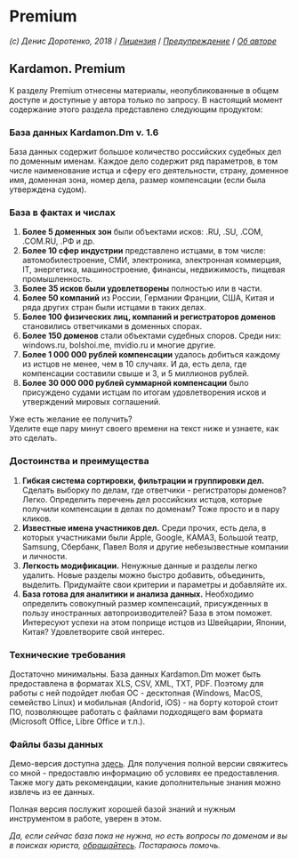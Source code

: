 # Premium

_\(c\) Денис Доротенко, 2018_ / [_Лицензия_](https://github.com/xCounsel/kardamon/blob/master/Russian/LICENSE.md) / [_Предупреждение_](https://github.com/xCounsel/kardamon/blob/master/Russian/DISCLAIMER.md) / [_Об авторе_](http://dorotenko.pro/about/)

## Kardamon. Premium

К разделу Premium отнесены материалы, неопубликованные в общем доступе и доступные у автора только по запросу. В настоящий момент содержание этого раздела представлено следующим продуктом:

### База данных Kardamon.Dm v. 1.6

База данных содержит большое количество российских судебных дел по доменным именам. Каждое дело содержит ряд параметров, в том числе наименование истца и сферу его деятельности, страну, доменное имя, доменная зона, номер дела, размер компенсации \(если была утверждена судом\).

### База в фактах и числах

1. **Более 5 доменных зон** были объектами исков: .RU, .SU, .COM, .COM.RU, .РФ и др. 
2. **Более 10 сфер индустрии** представлено истцами, в том числе: автомобилестроение, СМИ, электроника, электронная коммерция, IT, энергетика, машиностроение, финансы, недвижимость, пищевая промышленность. 
3. **Более 35 исков были удовлетворены** полностью или в части. 
4. **Более 50 компаний** из России, Германии Франции, США, Китая и ряда других стран были истцами в таких делах. 
5. **Более 100 физических лиц, компаний и регистраторов доменов** становились ответчиками в доменных спорах. 
6. **Более 150 доменов** стали объектами судебных споров. Среди них: windows.ru, bolshoi.me, mvidio.ru и многие другие.
7. **Более 1 000 000 рублей компенсации** удалось добиться каждому из истцов не менее, чем в 10 случаях. И да, есть дела, где компенсации составили свыше и 3, и 5 миллионов рублей. 
8. **Более 30 000 000 рублей суммарной компенсации** было присуждено судами истцам по итогам удовлетворения исков и утверждений мировых соглашений.

Уже есть желание ее получить?  
 Уделите еще пару минут своего времени на текст ниже и узнаете, как это сделать.

### Достоинства и преимущества

1. **Гибкая система сортировки, фильтрации и группировки дел.** Сделать выборку по делам, где ответчики - регистраторы доменов? Легко. Определить перечень дел российских истцов, которые получили компенсации в делах по доменам? Тоже просто и в пару кликов.
2. **Известные имена участников дел.** Среди прочих, есть дела, в которых участниками были Apple, Google, КАМАЗ, Большой театр, Samsung, Сбербанк, Павел Воля и другие небезызвестные компании и личности.
3. **Легкость модификации.** Ненужные данные и разделы легко удалить. Новые разделы можно быстро добавить, объединить, выделить. Придумайте свои критерии и параметры и добавляйте их.
4. **База готова для аналитики и анализа данных.** Необходимо определить совокупный размер компенсаций, присужденных в пользу иностранных автопроизводителей? База в этом поможет. Интересуют успехи на этом поприще истцов из Швейцарии, Японии, Китая? Удовлетворите свой интерес.

### Технические требования

Достаточно минимальны. База данных Kardamon.Dm может быть предоставлена в форматах XLS, CSV, XML, TXT, PDF. Поэтому для работы с ней подойдет любая ОС - десктопная \(Windows, MacOS, семейство Linux\) и мобильная \(Andorid, iOS\) - на борту которой стоит ПО, позволяющее работать с файлами подходящего вам формата \(Microsoft Office, Libre Office и т.п.\).

### Файлы базы данных

Демо-версия доступна [здесь](https://dorotenko.pro/kardamon). Для получения полной версии свяжитесь со мной - предоставлю информацию об условиях ее предоставления. Также могу дать рекомендации, какие дополнительные знания можно извлечь из ее данных.

Полная версия послужит хорошей базой знаний и нужным инструментом в работе, уверен в этом.

_Да, если сейчас база пока не нужна, но есть вопросы по доменам и вы в поисках юриста,_ [_обращайтесь_](http://dorotenko.pro/contact/)_. Постараюсь помочь._

